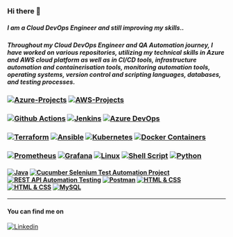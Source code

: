 ### Hi there 👋

<!--
**tunckasik/tunckasik** is a ✨ _special_ ✨ repository because its `README.md` (this file) appears on your GitHub profile.

Here are some ideas to get you started:

- 🔭 I’m currently working on ...
- 🌱 I’m currently learning ...
- 👯 I’m looking to collaborate on ...
- 🤔 I’m looking for help with ...
- 💬 Ask me about ...
- 📫 How to reach me: ...
- 😄 Pronouns: ...
- ⚡ Fun fact: ...
-->

##### I am a Cloud DevOps Engineer and still improving my skills..

##### Throughout my Cloud DevOps Engineer and QA Automation journey, I have worked on various repositories, utilizing my technical skills in Azure and AWS cloud platform as well as in CI/CD tools, infrastructure automation and containerisation tools, monitoring automation tools, operating systems, version control and scripting languages, databases, and testing processes.
### [![Azure-Projects](https://img.shields.io/badge/Azure_DevOps-0078D7?style=for-the-badge&logo=azure-devops&logoColor=white)](https://github.com/tunckasik/azure.md) [![AWS-Projects](https://img.shields.io/badge/Amazon_AWS-FF9900?style=for-the-badge&logo=amazonaws&logoColor=white)](https://github.com/tunckasik/aws.md)
### [![Github Actions](https://img.shields.io/badge/Github%20Actions-282a2e?style=for-the-badge&logo=githubactions&logoColor=367cfe)](https://github.com/tunckasik/github-actions.md) [![Jenkins](https://img.shields.io/badge/Jenkins-D24939?style=for-the-badge&logo=Jenkins&logoColor=white)](https://github.com/tunckasik/jenkins.md) [![Azure DevOps](https://img.shields.io/badge/Azure_DevOps-0078D7?style=for-the-badge&logo=azure-devops&logoColor=white)]() 
### [![Terraform](https://img.shields.io/badge/Terraform-7B42BC?style=for-the-badge&logo=terraform&logoColor=white)](https://github.com/tunckasik/terraform.md) [![Ansible](	https://img.shields.io/badge/Ansible-000000?style=for-the-badge&logo=ansible&logoColor=white)](https://github.com/tunckasik/ansible.md)  [![Kubernetes](https://img.shields.io/badge/kubernetes-326ce5.svg?&style=for-the-badge&logo=kubernetes&logoColor=white)](https://github.com/tunckasik/kubernetes.md) [![Docker Containers](https://img.shields.io/badge/Docker-2CA5E0?style=for-the-badge&logo=docker&logoColor=white)](https://github.com/tunckasik/docker.md) 
### [![Prometheus](https://img.shields.io/badge/Prometheus-000000?style=for-the-badge&logo=prometheus&labelColor=000000)](https://github.com/tunckasik/prometheus.md) [![Grafana](https://img.shields.io/badge/Grafana-F2F4F9?style=for-the-badge&logo=grafana&logoColor=orange&labelColor=F2F4F9)](https://github.com/tunckasik/grafana.md) [![Linux](https://img.shields.io/badge/Linux-FCC624?style=for-the-badge&logo=linux&logoColor=black)](https://github.com/tunckasik/linux.md) [![Shell Script](	https://img.shields.io/badge/Shell_Script-121011?style=for-the-badge&logo=gnu-bash&logoColor=white)](https://github.com/tunckasik/shell-script.md) [![Python](https://img.shields.io/badge/Python-FFD43B?style=for-the-badge&logo=python&logoColor=blue)](https://github.com/tunckasik/python.md)
#### [![Java](https://img.shields.io/badge/Java-ED8B00?style=for-the-badge&logo=openjdk&logoColor=white)](https://github.com/tunckasik/Java-Basics) [![Cucumber Selenium Test Automation Project](https://img.shields.io/badge/Selenium-43B02A?style=for-the-badge&logo=Selenium&logoColor=white)](https://github.com/tunckasik/Automation-Cucumber-Selenium-Jenkins) [![REST API Automation Testing](https://img.shields.io/badge/Cucumber-17202C?style=for-the-badge&logo=cypress&logoColor=white)](https://github.com/tunckasik/REST-API) [![Postman](	https://img.shields.io/badge/Postman-FF6C37?style=for-the-badge&logo=Postman&logoColor=white)]()  [![HTML & CSS](https://img.shields.io/badge/CSS3-1572B6?style=for-the-badge&logo=css3&logoColor=white)](https://github.com/tunckasik/HTML-CSS-Refffree) [![HTML & CSS](https://img.shields.io/badge/HTML5-E34F26?style=for-the-badge&logo=html5&logoColor=white)](https://github.com/tunckasik/HTML-CSS-Refffree) [![MySQL](https://img.shields.io/badge/MySQL-005C84?style=for-the-badge&logo=mysql&logoColor=white)]()

<!-- [![Top Langs](https://github-readme-stats.vercel.app/api/top-langs/?username=tunckasik&tunckasik)](https://github.com/tunckasik/tunckasik) -->
---
#### You can find me on 
[![Linkedin](https://img.shields.io/badge/LinkedIn-0077B5?style=for-the-badge&logo=linkedin&logoColor=white)](https://www.linkedin.com/in/tunckasik/)
